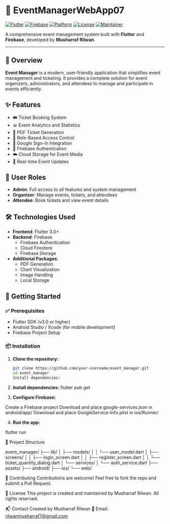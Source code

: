 # 🎉 EventManagerWebApp07

[![Flutter](https://img.shields.io/badge/Flutter-3.0+-blue?logo=flutter)](https://flutter.dev)
[![Firebase](https://img.shields.io/badge/Firebase-Backend-orange?logo=firebase)](https://firebase.google.com)
[![Platform](https://img.shields.io/badge/Platform-Web%20%7C%20iOS%20%7C%20Android-success)]()
[![License](https://img.shields.io/badge/License-Private-lightgrey)]()
[![Maintainer](https://img.shields.io/badge/Maintained%20by-Musharraf%20Rilwan-blue)]()

A comprehensive event management system built with **Flutter** and **Firebase**, developed by **Musharraf Rilwan**.

---

## 🚀 Overview

**Event Manager** is a modern, user-friendly application that simplifies event management and ticketing. It provides a complete solution for event organizers, administrators, and attendees to manage and participate in events efficiently.

## ✨ Features

- 🎟️ Ticket Booking System  
- 📊 Event Analytics and Statistics  
- 📄 PDF Ticket Generation  
- 🔐 Role-Based Access Control  
- 🔐 Google Sign-In Integration  
- 🔐 Firebase Authentication  
- ☁️ Cloud Storage for Event Media  
- 🔔 Real-time Event Updates  

## 👥 User Roles

- **Admin**: Full access to all features and system management  
- **Organizer**: Manage events, tickets, and attendees  
- **Attendee**: Book tickets and view event details  

## 🛠️ Technologies Used

- **Frontend**: Flutter 3.0+  
- **Backend**: Firebase  
  - Firebase Authentication  
  - Cloud Firestore  
  - Firebase Storage  
- **Additional Packages**:
  - PDF Generation  
  - Chart Visualization  
  - Image Handling  
  - Local Storage  

## 🏁 Getting Started

### ✅ Prerequisites

- Flutter SDK (v3.0 or higher)
- Android Studio / Xcode (for mobile development)
- Firebase Project Setup

### 📦 Installation

1. **Clone the repository:**
   ```bash
   git clone https://github.com/your-username/event_manager.git
   cd event_manager
   Install dependencies:
2. **Install dependencies:**
   flutter pub get

3. **Configure Firebase:**

Create a Firebase project
Download and place google-services.json in android/app/
Download and place GoogleService-Info.plist in ios/Runner/

4. **Run the app:**

flutter run


📁 Project Structure

event_manager/
├── lib/
│   ├── models/
│   │   └── user_model.dart
│   ├── screens/
│   │   ├── login_screen.dart
│   │   ├── register_screen.dart
│   │   └── ticket_quantity_dialog.dart
│   └── services/
│       └── auth_service.dart
├── assets/
├── android/
├── ios/
└── web/


🤝 Contributing
Contributions are welcome! Feel free to fork the repo and submit a Pull Request.

📄 License
This project is created and maintained by Musharraf Rilwan. All rights reserved.

📬 Contact
Created by Musharraf Rilwan
📧 Email: rilwanmusharraf7@gmail.com



